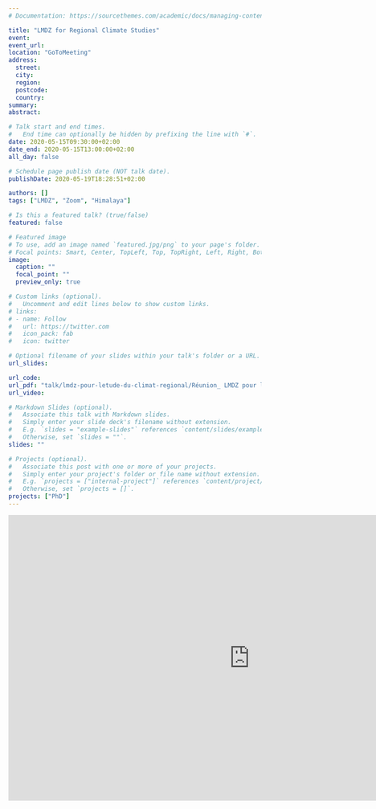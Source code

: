 ```yaml
---
# Documentation: https://sourcethemes.com/academic/docs/managing-content/

title: "LMDZ for Regional Climate Studies"
event:
event_url:
location: "GoToMeeting"
address:
  street:
  city:
  region:
  postcode:
  country:
summary:
abstract:

# Talk start and end times.
#   End time can optionally be hidden by prefixing the line with `#`.
date: 2020-05-15T09:30:00+02:00
date_end: 2020-05-15T13:00:00+02:00
all_day: false

# Schedule page publish date (NOT talk date).
publishDate: 2020-05-19T18:28:51+02:00

authors: []
tags: ["LMDZ", "Zoom", "Himalaya"]

# Is this a featured talk? (true/false)
featured: false

# Featured image
# To use, add an image named `featured.jpg/png` to your page's folder.
# Focal points: Smart, Center, TopLeft, Top, TopRight, Left, Right, BottomLeft, Bottom, BottomRight.
image:
  caption: ""
  focal_point: ""
  preview_only: true

# Custom links (optional).
#   Uncomment and edit lines below to show custom links.
# links:
# - name: Follow
#   url: https://twitter.com
#   icon_pack: fab
#   icon: twitter

# Optional filename of your slides within your talk's folder or a URL.
url_slides:

url_code:
url_pdf: "talk/lmdz-pour-letude-du-climat-regional/Réunion_ LMDZ pour l'étude du climat régional - Mickaël Lalande - Himalaya.pdf"
url_video:

# Markdown Slides (optional).
#   Associate this talk with Markdown slides.
#   Simply enter your slide deck's filename without extension.
#   E.g. `slides = "example-slides"` references `content/slides/example-slides.md`.
#   Otherwise, set `slides = ""`.
slides: ""

# Projects (optional).
#   Associate this post with one or more of your projects.
#   Simply enter your project's folder or file name without extension.
#   E.g. `projects = ["internal-project"]` references `content/project/deep-learning/index.md`.
#   Otherwise, set `projects = []`.
projects: ["PhD"]
---
```


<iframe src="https://docs.google.com/presentation/d/e/2PACX-1vSIUjTMgnZdx-uGTJNGVGiiabu8b2AejUWLn_Ub05O3f0RDPWLp30S4yi5_6Q1Mqaq3y0aPXDAm8D3a/embed?start=false&loop=false&delayms=3000" frameborder="0" width="960" height="569" allowfullscreen="true" mozallowfullscreen="true" webkitallowfullscreen="true"></iframe>
